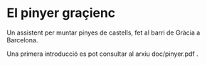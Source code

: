 El pinyer graçienc
======

Un assistent per muntar pinyes de castells, fet al barri de Gràcia a Barcelona.

Una primera introducció es pot consultar al arxiu doc/pinyer.pdf .